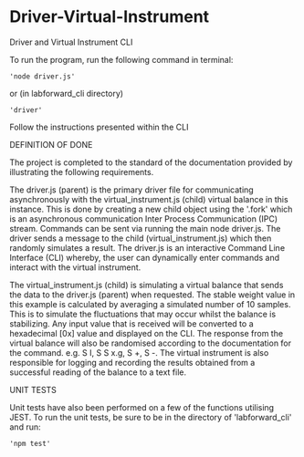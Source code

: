 # Driver-Virtual-Instrument
Driver and Virtual Instrument CLI

To run the program, run the following command in terminal:

	'node driver.js'
or (in labforward_cli directory)

	'driver' 
  
Follow the instructions presented within the CLI

DEFINITION OF DONE

The project is completed to the standard of the documentation provided by illustrating the following requirements.

The driver.js (parent) is the primary driver file for communicating asynchronously with the virtual_instrument.js (child) virtual balance in this instance.
This is done by creating a new child object using the '.fork' which is an asynchronous communication Inter Process Communication (IPC) stream. Commands can 
be sent via running the main node driver.js. The driver sends a message to the child (virtual_instrument.js) which then randomly simulates a result. 
The driver.js is an interactive Command Line Interface (CLI) whereby, the user can dynamically enter commands and interact with the virtual instrument. 

The virtual_instrument.js (child) is simulating a virtual balance that sends the data to the driver.js (parent) when requested. The stable weight value in this 
example is calculated by averaging a simulated number of 10 samples. This is to simulate the fluctuations that may occur whilst the balance is stabilizing. Any 
input value that is received will be converted to a hexadecimal [0x] value and displayed on the CLI. The response from the virtual balance will also be randomised 
according to the documentation for the command. e.g. S I, S S    x.g, S +, S -. The virtual instrument is also responsible for logging and recording the results 
obtained from a successful reading of the balance to a text file.


UNIT TESTS

Unit tests have also been performed on a few of the functions utilising JEST. 
To run the unit tests, be sure to be in the directory of 'labforward_cli' and run:

	'npm test' 
